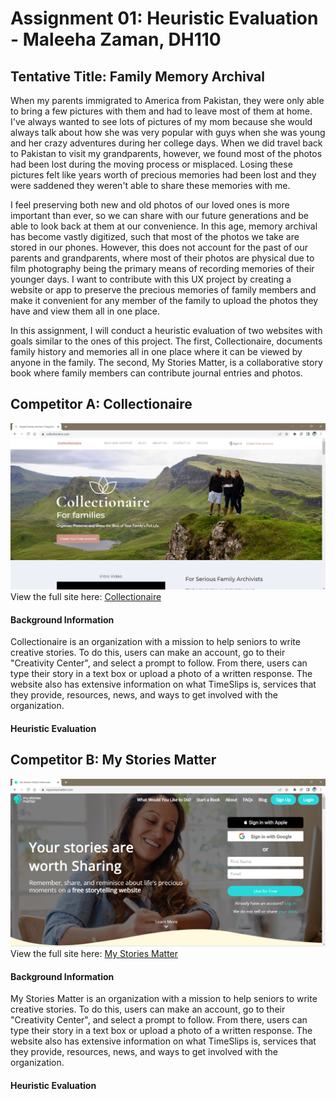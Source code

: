 # Assignment 01: Heuristic Evaluation - Maleeha Zaman, DH110
## Tentative Title: Family Memory Archival 
When my parents immigrated to America from Pakistan, they were only able to bring a few pictures with them and had to leave most of them at home. I've always wanted to see lots of pictures of my mom because she would always talk about how she was very popular with guys when she was young and her crazy adventures during her college days. When we did travel back to Pakistan to visit my grandparents, however, we found most of the photos had been lost during the moving process or misplaced. Losing these pictures felt like years worth of precious memories had been lost and they were saddened they weren't able to share these memories with me. 

I feel preserving both new and old photos of our loved ones is more important than ever, so we can share with our future generations and be able to look back at them at our convenience. In this age, memory archival has become vastly digitized, such that most of the photos we take are stored in our phones. However, this does not account for the past of our parents and grandparents, where most of their photos are physical due to film photography being the primary means of recording memories of their younger days. I want to contribute with this UX project by creating a website or app to preserve the precious memories of family members and make it convenient for any member of the family to upload the photos they have and view them all in one place. 

In this assignment, I will conduct a heuristic evaluation of two websites with goals similar to the ones of this project. The first, Collectionaire, documents family history and memories all in one place where it can be viewed by anyone in the family. The second, My Stories Matter, is a collaborative story book where family members can contribute journal entries and photos. 

## Competitor A: Collectionaire
![Collectionaire homepage](collectionaire-screenshot.png)
View the full site here: [Collectionaire](https://collectionaire.com/)
#### Background Information
Collectionaire is an organization with a mission to help seniors to write creative stories. To do this, users can make an account, go to their "Creativity Center", and select a prompt to follow. From there, users can type their story in a text box or upload a photo of a written response. The website also has extensive information on what TimeSlips is, services that they provide, resources, news, and ways to get involved with the organization.
#### Heuristic Evaluation


## Competitor B: My Stories Matter
![My Stories Matter homepage](mystoriesmatter-screenshot.png)
View the full site here: [My Stories Matter](https://www.mystoriesmatter.com/)
#### Background Information
My Stories Matter is an organization with a mission to help seniors to write creative stories. To do this, users can make an account, go to their "Creativity Center", and select a prompt to follow. From there, users can type their story in a text box or upload a photo of a written response. The website also has extensive information on what TimeSlips is, services that they provide, resources, news, and ways to get involved with the organization.
#### Heuristic Evaluation
